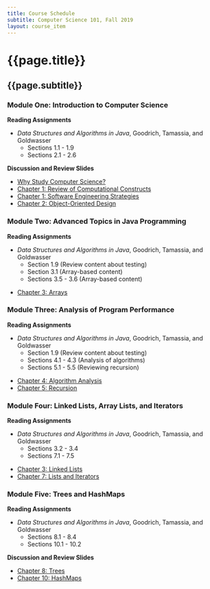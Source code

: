 ```yaml
---
title: Course Schedule
subtitle: Computer Science 101, Fall 2019
layout: course_item
---
```


# {{page.title}}
## {{page.subtitle}}

### Module One: Introduction to Computer Science

**Reading Assignments**

- <em>Data Structures and Algorithms in Java</em>, Goodrich, Tamassia, and Goldwasser
  - Sections 1.1 - 1.9
  - Sections 2.1 - 2.6

**Discussion and Review Slides**

<ul>

<li> <a target="_blank" rel="noopener" href="{{site.baseurl}}teaching/cs101F2019/provide/slides/cs101_whystudycomputerscience.html">Why Study Computer Science?</a>

<li> <a target="_blank" rel="noopener" href="{{site.baseurl}}teaching/cs101F2019/provide/slides/cs101_chapter1.html">Chapter 1: Review of Computational Constructs</a>

<li> <a target="_blank" rel="noopener" href="{{site.baseurl}}teaching/cs101F2019/provide/slides/cs101_chapter1_sd.html">Chapter 1: Software Engineering Strategies</a>

<li> <a target="_blank" rel="noopener" href="{{site.baseurl}}teaching/cs101F2019/provide/slides/cs101_chapter2.html">Chapter 2: Object-Oriented Design</a>

</ul>

### Module Two: Advanced Topics in Java Programming

**Reading Assignments**

- <em>Data Structures and Algorithms in Java</em>, Goodrich, Tamassia, and Goldwasser
    - Section 1.9 (Review content about testing)
    - Section 3.1 (Array-based content)
    - Sections 3.5 - 3.6 (Array-based content)

<ul>

<li> <a target="_blank" rel="noopener" href="{{site.baseurl}}teaching/cs101F2019/provide/slides/cs101_chapter3.html">Chapter 3: Arrays</a>

</ul>

### Module Three: Analysis of Program Performance

**Reading Assignments**

- <em>Data Structures and Algorithms in Java</em>, Goodrich, Tamassia, and Goldwasser
    - Section 1.9 (Review content about testing)
    - Sections 4.1 - 4.3 (Analysis of algorithms)
    - Sections 5.1 - 5.5 (Reviewing recursion)

<ul>

<li> <a target="_blank" rel="noopener" href="{{site.baseurl}}teaching/cs101F2019/provide/slides/cs101_chapter4.html">Chapter 4: Algorithm Analysis</a>
<li> <a target="_blank" rel="noopener" href="{{site.baseurl}}teaching/cs101F2019/provide/slides/cs101_chapter5.html">Chapter 5: Recursion</a>

</ul>

### Module Four: Linked Lists, Array Lists, and Iterators

**Reading Assignments**

- <em>Data Structures and Algorithms in Java</em>, Goodrich, Tamassia, and Goldwasser
    - Sections 3.2 - 3.4
    - Sections 7.1 - 7.5

<ul>

<li> <a target="_blank" rel="noopener" href="{{site.baseurl}}teaching/cs101F2019/provide/slides/cs101_chapter3_ll.html">Chapter 3: Linked Lists</a>
<li> <a target="_blank" rel="noopener" href="{{site.baseurl}}teaching/cs101F2019/provide/slides/cs101_chapter7.html">Chapter 7: Lists and Iterators</a>

</ul>

### Module Five: Trees and HashMaps

**Reading Assignments**

- <em>Data Structures and Algorithms in Java</em>, Goodrich, Tamassia, and Goldwasser
    - Sections 8.1 - 8.4
    - Sections 10.1 - 10.2

**Discussion and Review Slides**

<ul>

<li> <a target="_blank" rel="noopener" href="{{site.baseurl}}teaching/cs101F2019/provide/slides/cs101_chapter8.html">Chapter 8: Trees</a>
<li> <a target="_blank" rel="noopener" href="{{site.baseurl}}teaching/cs101F2019/provide/slides/cs101_chapter10.html">Chapter 10: HashMaps</a>

</ul>
